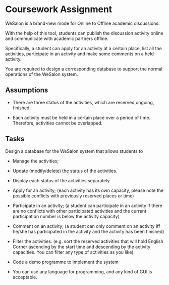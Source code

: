 # Coursework Assignment
WeSalon is a brand-new mode for Online to Offline academic discussions. 

With the help of this tool, students can publish the discussion activity online and communicate
with academic partners offline. 

Specifically, a student can apply for an activity at a certain place, list all the activities,
participate in an activity and make some comments on a held activity.
 
You are required to design a corresponding database to support the normal operations of the WeSalon
system.

## Assumptions
- There are three status of the activities, which are reserved,ongoing, finished.

- Each activity must be held in a certain place over a period of time. 
Therefore, activities cannot be overlapped.

## Tasks
Design a database for the WeSalon system that allows students to
- Manage the activities;
- Update (modify/delete) the status of the activities.
- Display each status of the activities separately.

- Apply for an activity;
 (each activity has its own capacity, please note the possible conflicts with previously reserved places or time)

- Participate in an activity; (a student can participate in an activity if there are no
conflicts with other participated activities and the current participation number is
below the activity capacity)

- Comment on an activity; (a student can only comment on an activity iff he/she
has participated in the activity and the activity has been finished)

- Filter the activities. (e.g. sort the reserved activities that will hold English Corner
ascending by the start time and descending by the activity capacities. You can filter
any type of activities as you like)

- Code a demo programme to implement the system
- You can use any language for programming, and any kind of GUI
is acceptable.